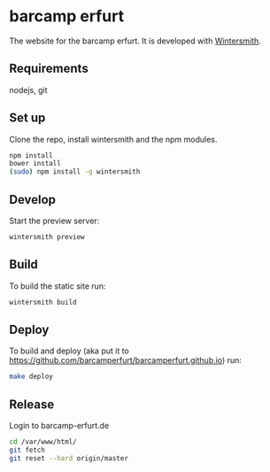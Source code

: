 # barcamp erfurt

The website for the barcamp erfurt. It is developed with [Wintersmith](http://wintersmith.io).

## Requirements

nodejs, git

## Set up

Clone the repo, install wintersmith and the npm modules.

```bash
npm install
bower install
(sudo) npm install -g wintersmith
```

## Develop

Start the preview server:

```bash
wintersmith preview
```

## Build

To build the static site run:

```bash
wintersmith build
```

## Deploy

To build and deploy (aka put it to https://github.com/barcamperfurt/barcamperfurt.github.io) run:

```bash
make deploy
```

## Release

Login to barcamp-erfurt.de

```bash
cd /var/www/html/
git fetch
git reset --hard origin/master
```
